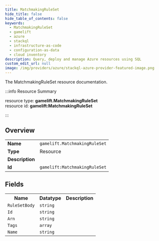 ```yaml
---
title: MatchmakingRuleSet
hide_title: false
hide_table_of_contents: false
keywords:
  - MatchmakingRuleSet
  - gamelift
  - azure
  - stackql
  - infrastructure-as-code
  - configuration-as-data
  - cloud inventory
description: Query, deploy and manage Azure resources using SQL
custom_edit_url: null
image: /img/providers/azure/stackql-azure-provider-featured-image.png
---
```

The MatchmakingRuleSet resource documentation.

:::info Resource Summary

<div class="row">
<div class="providerDocColumn">
<span>resource type:&nbsp;<b>gamelift.MatchmakingRuleSet</b></span><br />
<span>resource id:&nbsp;<b>gamelift:MatchmakingRuleSet</b></span><br />
</div>
</div>

:::

## Overview
<table><tbody>
<tr><td><b>Name</b></td><td><code>gamelift.MatchmakingRuleSet</code></td></tr>
<tr><td><b>Type</b></td><td>Resource</td></tr>
<tr><td><b>Description</b></td><td></td></tr>
<tr><td><b>Id</b></td><td><code>gamelift:MatchmakingRuleSet</code></td></tr>
</tbody></table>

## Fields
<table><tbody>
<tr><th>Name</th><th>Datatype</th><th>Description</th></tr>
<tr><td><code>RuleSetBody</code></td><td><code>string</code></td><td></td></tr><tr><td><code>Id</code></td><td><code>string</code></td><td></td></tr><tr><td><code>Arn</code></td><td><code>string</code></td><td></td></tr><tr><td><code>Tags</code></td><td><code>array</code></td><td></td></tr><tr><td><code>Name</code></td><td><code>string</code></td><td></td></tr>
</tbody></table>